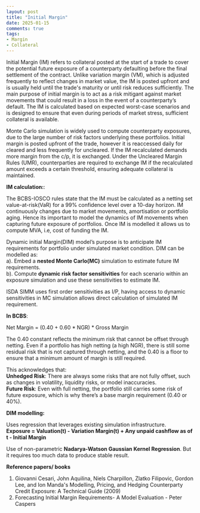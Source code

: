 ```yaml
---
layout: post
title: "Initial Margin"
date: 2025-01-15
comments: true
tags:
- Margin
- Collateral
---
```


Initial Margin (IM) refers to collateral posted at the start of a trade to cover the potential future exposure of a counterparty defaulting before the final settlement of the contract. Unlike variation margin (VM), which is adjusted frequently to reflect changes in market value, the IM is posted upfront and is usually held until the trade's maturity or until risk reduces sufficiently.
The main purpose of initial margin is to act as a risk mitigant against market movements that could result in a loss in the event of a counterparty’s default. The IM is calculated based on expected worst-case scenarios and is designed to ensure that even during periods of market stress, sufficient collateral is available.

Monte Carlo simulation is widely used to compute counterparty exposures, due to the large number of risk factors underlying these portfolios.
Initial margin is posted upfront of the trade, however it is  reaccessed daily for cleared and less frequently for uncleared. If the IM recalculated demands more margin from the c/p, it is exchanged. Under the Uncleared Margin Rules (UMR), counterparties are required to exchange IM if the recalculated amount exceeds a certain threshold, ensuring adequate collateral is maintained.

**IM calculation:**: 

The BCBS-IOSCO rules state that the IM must be calculated as a netting set value-at-risk(VaR) for a 99% confidence level over a 10-day horizon. IM continuously changes due to market movements, amortisation or portfolio aging. Hence its important to model the dynamics of IM movements when capturing future exposure of portfolios. Once IM is  modelled it allows us to compute MVA, i.e, cost of funding the IM. 

Dynamic initial Margin(DIM) model’s purpose is to anticipate IM requirements for portfolio under simulated market condition. DIM can be modelled as:  
a). Embed a **nested Monte Carlo(MC)** simulation to estimate future IM requirements.   
b). Compute **dynamic risk factor sensitivities** for each scenario within an exposure simulation and use these sensitivities to estimate IM.     

ISDA SIMM uses first order sensitivities as I/P, having access to dynamic sensitivities in MC simulation allows direct calculation of simulated IM requirement.   

**In BCBS**:

Net Margin = (0.40 + 0.60 * NGR) * Gross Margin  

The 0.40 constant reflects the minimum risk that cannot be offset through netting. Even if a portfolio has high netting (a high NGR), there is still some residual risk that is not captured through netting, and the 0.40 is a floor to ensure that a minimum amount of margin is still required.  

This acknowledges that:  
**Unhedged Risk**: There are always some risks that are not fully offset, such as changes in volatility, liquidity risks, or model inaccuracies.  
**Future Risk**: Even with full netting, the portfolio still carries some risk of future exposure, which is why there’s a base margin requirement (0.40 or 40%).  


**DIM modelling:**

Uses regression that leverages existing simulation infrastructure.   
**Exposure = Valuation(t) - Variation Margin(t) + Any unpaid cashflow as of t - Initial Margin**   

Use of non-parametric **Nadarya-Watson Gaussian Kernel Regression**. But it requires too much data to produce stable result. 


**Reference papers/ books** 
1. Giovanni Cesari, John Aquilina, Niels Charpillon, Zlatko Filipovic, Gordon Lee, and Ion Manda's Modelling, Pricing, and Hedging Counterparty Credit Exposure: A Technical Guide (2009)  
2. Forecasting Initial Margin Requirements- A Model Evaluation - Peter Caspers

